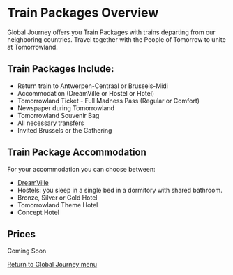 # **Train Packages Overview**
Global Journey offers you Train Packages with trains departing from our neighboring countries. Travel together with the People of Tomorrow to unite at Tomorrowland.

## **Train Packages Include:**

- Return train to Antwerpen-Centraal or Brussels-Midi
- Accommodation (DreamVille or Hostel or Hotel)
- Tomorrowland Ticket - Full Madness Pass (Regular or Comfort)
- Newspaper during Tomorrowland
- Tomorrowland Souvenir Bag
- All necessary transfers
- Invited Brussels or the Gathering

## **Train Package Accommodation**

For your accommodation you can choose between:

- [DreamVille](https://www.tomorrowland.com/en/dreamville/accommodations)
- Hostels: you sleep in a single bed in a dormitory with shared bathroom.
- Bronze, Silver or Gold Hotel
- Tomorrowland Theme Hotel
- Concept Hotel

## **Prices**
Coming Soon

[Return to Global Journey menu](https://www.reddit.com/r/Tomorrowland/about/wiki/create/summer/global_journey)